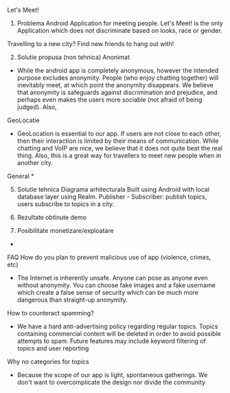 
Let's Meet!

1. Problema 
Android Application for meeting people.
Let's Meet! is the only Application which does not discriminate based on looks, race or gender.

Travelling to a new city? Find new friends to hang out with!

2. Solutie propusa (non tehnica)
Anonimat
* While the android app is completely anonymous, however the intended purpose excludes anonymity.
People (who enjoy chatting together) will inevitably meet, at which point the anonymity disappears.
We believe that anonymity is safeguards against discrimination and prejudice, and perhaps even
makes the users more sociable (not afraid of being judged).
Also, 

GeoLocatie 
* GeoLocation is essential to our app. If users are not close to each other, then their 
interaction is limited by their means of communication.
While chatting and VoIP are nice, we believe that it does not quite beat the real thing.
Also, this is a great way for travellers to meet new people when in another city.

General
* 

5. Solutie tehnica
Diagrama arhitecturala
Built using Android with local database layer using Realm.
Publisher - Subscriber: publish topics, users subscribe to topics in a city.


6. Rezultate obtinute
demo

7. Posibilitate monetizare/exploatare
* 


FAQ
How do you plan to prevent malicious use of app (violence, crimes, etc)
* The Internet is inherently unsafe. Anyone can pose as anyone even without anonymity.
You can choose fake images and a fake username which create a false sense
of security which can be much more dangerous than straight-up anonymity.

How to counteract spamming?
* We have a hard anti-advertising policy regarding regular topics. Topics containing
commercial content will be deleted in order to avoid possible attempts to spam.
Future features may include keyword filtering of topics and user reporting

Why no categories for topics
* Because the scope of our app is light, spontaneous gatherings. We don't want to 
overcomplicate the design nor divide the community
